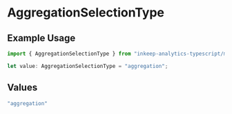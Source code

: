# AggregationSelectionType

## Example Usage

```typescript
import { AggregationSelectionType } from "inkeep-analytics-typescript/models/components";

let value: AggregationSelectionType = "aggregation";
```

## Values

```typescript
"aggregation"
```